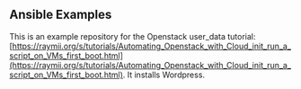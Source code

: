 
Ansible Examples
----------------

This is an example repository for the Openstack user_data tutorial: [https://raymii.org/s/tutorials/Automating_Openstack_with_Cloud_init_run_a_script_on_VMs_first_boot.html](https://raymii.org/s/tutorials/Automating_Openstack_with_Cloud_init_run_a_script_on_VMs_first_boot.html). It installs Wordpress.

